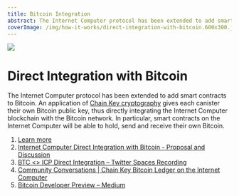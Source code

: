 ```yaml
---
title: Bitcoin Integration
abstract: The Internet Computer protocol has been extended to add smart contracts to Bitcoin.
coverImage: /img/how-it-works/direct-integration-with-bitcoin.600x300.jpg
---
```


![](/img/how-it-works/direct-integration-with-bitcoin.600x300.jpg)

# Direct Integration with Bitcoin

The Internet Computer protocol has been extended to add smart contracts to Bitcoin. An application of [Chain Key cryptography](/how-it-works/chain-key-technology) gives each canister their own Bitcoin public key, thus directly integrating the Internet Computer blockchain with the Bitcoin network. In particular, smart contracts on the Internet Computer will be able to hold, send and receive their own Bitcoin.

1. [Learn more](/bitcoin-integration)
2. [Internet Computer Direct Integration with Bitcoin - Proposal and Discussion](https://forum.dfinity.org/t/direct-integration-with-bitcoin/6147)
3. [BTC <> ICP Direct Integration – Twitter Spaces Recording](https://www.youtube.com/watch?v=BIf4SYl3pxo)
4. [Community Conversations | Chain Key Bitcoin Ledger on the Internet Computer](https://www.youtube.com/watch?v=l8koeVGZe_Y)
5. [Bitcoin Developer Preview – Medium](https://medium.com/dfinity/the-internet-computers-bitcoin-developer-preview-is-now-available-85ce1df6b17d)
